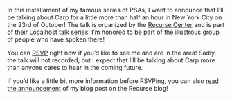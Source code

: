 In this installament of my famous series of PSAs, I want to announce that I’ll
be talking about Carp for a little more than half an hour in New York City on
the 23rd of October! The talk is organized by the [Recurse
Center](https://recurse.com) and is part of their [Localhost talk
series](https://www.recurse.com/localhost). I’m honored to be part of the
illustrous group of people who have spoken there!

You can [RSVP](https://www.recurse.com/events/localhost-veit-heller) right now
if you’d like to see me and are in the area! Sadly, the talk will not recorded,
but I expect that I’ll be talking about Carp more than anyone cares to hear in
the coming future.

If you’d like a little bit more information before RSVPing, you can also [read
the announcement](https://www.recurse.com/blog/142-localhost-15-veit-heller-on-carp-a-programming-language-for-the-21st-century)
of my blog post on the Recurse blog!
